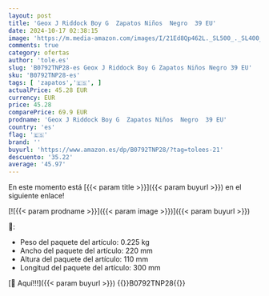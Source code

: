 ```yaml
---
layout: post
title: 'Geox J Riddock Boy G  Zapatos Niños  Negro  39 EU'
date: 2024-10-17 02:38:15
image: 'https://m.media-amazon.com/images/I/21Ed8Qp462L._SL500_._SL400_.jpg'
comments: true
category: ofertas
author: 'tole.es'
slug: 'B0792TNP28-es Geox J Riddock Boy G Zapatos Niños Negro 39 EU'
sku: 'B0792TNP28-es'
tags: [ 'zapatos','🇪🇸', ]
actualPrice: 45.28 EUR
currency: EUR
price: 45.28
comparePrice: 69.9 EUR
prodname: 'Geox J Riddock Boy G  Zapatos Niños  Negro  39 EU'
country: 'es'
flag: '🇪🇸'
brand: ''
buyurl: 'https://www.amazon.es/dp/B0792TNP28/?tag=tolees-21'
descuento: '35.22'
average: '45.97'
---
```


En este momento está [{{< param title >}}]({{< param buyurl >}}) en el siguiente enlace!

[![{{< param prodname >}}]({{< param image >}})]({{< param buyurl >}})

🔎:

- Peso del paquete del artículo: 0.225 kg
- Ancho del paquete del artículo: 220 mm
- Altura del paquete del artículo: 110 mm
- Longitud del paquete del artículo: 300 mm

[🛒 Aquí!!!]({{< param buyurl >}})
{{<world>}}B0792TNP28{{</world>}}
